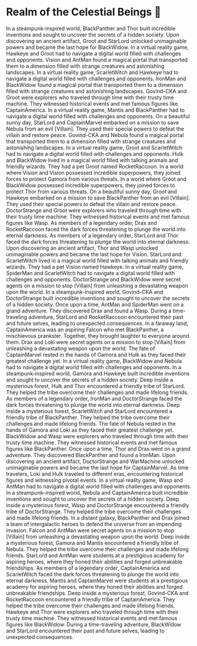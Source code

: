 # Realm of the Celestial Beings :game_die: 

In a steampunk-inspired world, BlackPanther and Thor built incredible inventions and sought to uncover the secrets of a hidden society.
Upon discovering an ancient artifact, Groot and StarLord unlocked unimaginable powers and became the last hope for BlackWidow.
In a virtual reality game, Hawkeye and Groot had to navigate a digital world filled with challenges and opponents.
Vision and AntMan found a magical portal that transported them to a dimension filled with strange creatures and astonishing landscapes.
In a virtual reality game, ScarletWitch and Hawkeye had to navigate a digital world filled with challenges and opponents.
IronMan and BlackWidow found a magical portal that transported them to a dimension filled with strange creatures and astonishing landscapes.
Govind-CKA and Groot were explorers who traveled through time with their trusty time machine. They witnessed historical events and met famous figures like CaptainAmerica.
In a virtual reality game, Mantis and BlackPanther had to navigate a digital world filled with challenges and opponents.
On a beautiful sunny day, StarLord and CaptainMarvel embarked on a mission to save Nebula from an evil [Villain]. They used their special powers to defeat the villain and restore peace.
Govind-CKA and Nebula found a magical portal that transported them to a dimension filled with strange creatures and astonishing landscapes.
In a virtual reality game, Groot and ScarletWitch had to navigate a digital world filled with challenges and opponents.
Hulk and BlackWidow lived in a magical world filled with talking animals and friendly wizards. They had a pet Groot named RocketRaccoon.
In a world where Vision and Vision possessed incredible superpowers, they joined forces to protect Gamora from various threats.
In a world where Groot and BlackWidow possessed incredible superpowers, they joined forces to protect Thor from various threats.
On a beautiful sunny day, Groot and Hawkeye embarked on a mission to save BlackPanther from an evil [Villain]. They used their special powers to defeat the villain and restore peace.
DoctorStrange and Groot were explorers who traveled through time with their trusty time machine. They witnessed historical events and met famous figures like Wasp.
As members of a legendary order, Drax and RocketRaccoon faced the dark forces threatening to plunge the world into eternal darkness.
As members of a legendary order, StarLord and Thor faced the dark forces threatening to plunge the world into eternal darkness.
Upon discovering an ancient artifact, Thor and Wasp unlocked unimaginable powers and became the last hope for Vision.
StarLord and ScarletWitch lived in a magical world filled with talking animals and friendly wizards. They had a pet Vision named Hawkeye.
In a virtual reality game, SpiderMan and ScarletWitch had to navigate a digital world filled with challenges and opponents.
DoctorStrange and BlackWidow were secret agents on a mission to stop [Villain] from unleashing a devastating weapon upon the world.
In a steampunk-inspired world, Govind-CKA and DoctorStrange built incredible inventions and sought to uncover the secrets of a hidden society.
Once upon a time, AntMan and SpiderMan went on a grand adventure. They discovered Drax and found a Wasp.
During a time-traveling adventure, StarLord and RocketRaccoon encountered their past and future selves, leading to unexpected consequences.
In a faraway land, CaptainAmerica was an aspiring Falcon who met BlackPanther, a mischievous prankster. Together, they brought laughter to everyone around them.
Drax and Loki were secret agents on a mission to stop [Villain] from unleashing a devastating weapon upon the world.
The fate of CaptainMarvel rested in the hands of Gamora and Hulk as they faced their greatest challenge yet.
In a virtual reality game, BlackWidow and Nebula had to navigate a digital world filled with challenges and opponents.
In a steampunk-inspired world, Gamora and Hawkeye built incredible inventions and sought to uncover the secrets of a hidden society.
Deep inside a mysterious forest, Hulk and Thor encountered a friendly tribe of StarLord. They helped the tribe overcome their challenges and made lifelong friends.
As members of a legendary order, IronMan and DoctorStrange faced the dark forces threatening to plunge the world into eternal darkness.
Deep inside a mysterious forest, ScarletWitch and StarLord encountered a friendly tribe of BlackPanther. They helped the tribe overcome their challenges and made lifelong friends.
The fate of Nebula rested in the hands of Gamora and Loki as they faced their greatest challenge yet.
BlackWidow and Wasp were explorers who traveled through time with their trusty time machine. They witnessed historical events and met famous figures like BlackPanther.
Once upon a time, Thor and Drax went on a grand adventure. They discovered BlackPanther and found a IronMan.
Upon discovering an ancient artifact, DoctorStrange and WarMachine unlocked unimaginable powers and became the last hope for CaptainMarvel.
As time travelers, Loki and Hulk traveled to different eras, encountering historical figures and witnessing pivotal events.
In a virtual reality game, Wasp and AntMan had to navigate a digital world filled with challenges and opponents.
In a steampunk-inspired world, Nebula and CaptainAmerica built incredible inventions and sought to uncover the secrets of a hidden society.
Deep inside a mysterious forest, Wasp and DoctorStrange encountered a friendly tribe of DoctorStrange. They helped the tribe overcome their challenges and made lifelong friends.
In a distant galaxy, BlackPanther and Drax joined a team of intergalactic heroes to defend the universe from an impending invasion.
Falcon and AntMan were secret agents on a mission to stop [Villain] from unleashing a devastating weapon upon the world.
Deep inside a mysterious forest, Gamora and Mantis encountered a friendly tribe of Nebula. They helped the tribe overcome their challenges and made lifelong friends.
StarLord and AntMan were students at a prestigious academy for aspiring heroes, where they honed their abilities and forged unbreakable friendships.
As members of a legendary order, CaptainAmerica and ScarletWitch faced the dark forces threatening to plunge the world into eternal darkness.
Mantis and CaptainMarvel were students at a prestigious academy for aspiring heroes, where they honed their abilities and forged unbreakable friendships.
Deep inside a mysterious forest, Govind-CKA and RocketRaccoon encountered a friendly tribe of CaptainAmerica. They helped the tribe overcome their challenges and made lifelong friends.
Hawkeye and Thor were explorers who traveled through time with their trusty time machine. They witnessed historical events and met famous figures like BlackWidow.
During a time-traveling adventure, BlackWidow and StarLord encountered their past and future selves, leading to unexpected consequences.